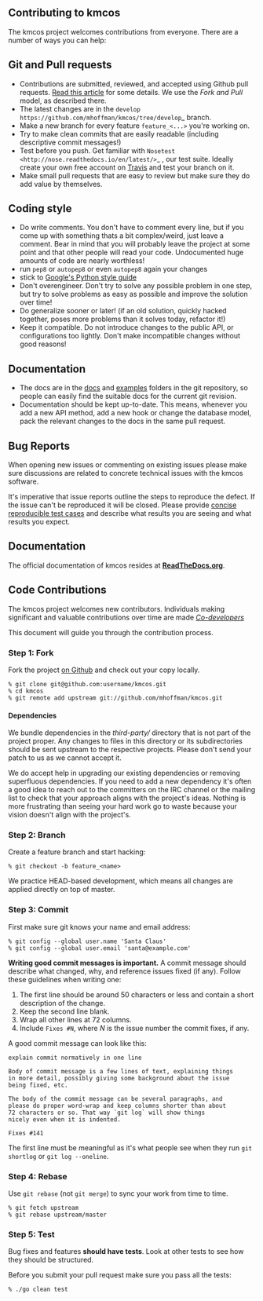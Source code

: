 ## Contributing to kmcos

The kmcos project welcomes contributions from everyone. There are a
number of ways you can help:

## Git and Pull requests
* Contributions are submitted, reviewed, and accepted using Github pull requests. [Read this article](https://help.github.com/articles/using-pull-requests) for some details. We use the _Fork and Pull_ model, as described there.
* The latest changes are in the `develop https://github.com/mhoffman/kmcos/tree/develop`_ branch.
* Make a new branch for every feature `feature_<...>` you're working on.
* Try to make clean commits that are easily readable (including descriptive commit messages!)
* Test before you push. Get familiar with `Nosetest <http://nose.readthedocs.io/en/latest/>`_ , our test suite. Ideally create your own free account on [Travis](https://travis-ci.org/) and test your branch on it.
* Make small pull requests that are easy to review but make sure they do add value by themselves.

## Coding style
* Do write comments. You don't have to comment every line, but if you come up with something thats a bit complex/weird, just leave a comment. Bear in mind that you will probably leave the project at some point and that other people will read your code. Undocumented huge amounts of code are nearly worthless!
* run `pep8` or `autopep8` or even `autopep8` again your changes
* stick to [Google's Python style guide](https://google.github.io/styleguide/pyguide.html)
* Don't overengineer. Don't try to solve any possible problem in one step, but try to solve problems as easy as possible and improve the solution over time!
* Do generalize sooner or later! (if an old solution, quickly hacked together, poses more problems than it solves today, refactor it!)
* Keep it compatible. Do not introduce changes to the public API, or configurations too lightly. Don't make incompatible changes without good reasons!

## Documentation
* The docs are in the [docs](docs) and [examples](examples) folders in the git repository, so people can easily find the suitable docs for the current git revision.
* Documentation should be kept up-to-date. This means, whenever you add a new API method, add a new hook or change the database model, pack the relevant changes to the docs in the same pull request.

## Bug Reports

When opening new issues or commenting on existing issues please make
sure discussions are related to concrete technical issues with the
kmcos software.

It's imperative that issue reports outline the steps to reproduce
the defect. If the issue can't be reproduced it will be closed.
Please provide [concise reproducible test cases](http://sscce.org/)
and describe what results you are seeing and what results you expect.

## Documentation

The official documentation of kmcos resides at
[**ReadTheDocs.org**](https://kmcos.rtfd.org).

## Code Contributions

The kmcos project welcomes new contributors. Individuals making
significant and valuable contributions over time are made
[_Co-developers_](http://mhoffman.github.io/kmcos/)

This document will guide you through the contribution process.

### Step 1: Fork

Fork the project [on Github](https://github.com/mhoffman/kmcos)
and check out your copy locally.

```text
% git clone git@github.com:username/kmcos.git
% cd kmcos
% git remote add upstream git://github.com/mhoffman/kmcos.git
```

#### Dependencies

We bundle dependencies in the _third-party/_ directory that is not
part of the project proper. Any changes to files in this directory or
its subdirectories should be sent upstream to the respective projects.
Please don't send your patch to us as we cannot accept it.

We do accept help in upgrading our existing dependencies or removing
superfluous dependencies. If you need to add a new dependency it's
often a good idea to reach out to the committers on the IRC channel or
the mailing list to check that your approach aligns with the project's
ideas. Nothing is more frustrating than seeing your hard work go to
waste because your vision doesn't align with the project's.

### Step 2: Branch

Create a feature branch and start hacking:

```text
% git checkout -b feature_<name>
```

We practice HEAD-based development, which means all changes are applied
directly on top of master.

### Step 3: Commit

First make sure git knows your name and email address:

```text
% git config --global user.name 'Santa Claus'
% git config --global user.email 'santa@example.com'
```

**Writing good commit messages is important.** A commit message
should describe what changed, why, and reference issues fixed (if
any).  Follow these guidelines when writing one:

1. The first line should be around 50 characters or less and contain a
   short description of the change.
2. Keep the second line blank.
3. Wrap all other lines at 72 columns.
4. Include `Fixes #N`, where _N_ is the issue number the commit
   fixes, if any.

A good commit message can look like this:

```text
explain commit normatively in one line

Body of commit message is a few lines of text, explaining things
in more detail, possibly giving some background about the issue
being fixed, etc.

The body of the commit message can be several paragraphs, and
please do proper word-wrap and keep columns shorter than about
72 characters or so. That way `git log` will show things
nicely even when it is indented.

Fixes #141
```

The first line must be meaningful as it's what people see when they
run `git shortlog` or `git log --oneline`.

### Step 4: Rebase

Use `git rebase` (not `git merge`) to sync your work from time to time.

```text
% git fetch upstream
% git rebase upstream/master
```

### Step 5: Test

Bug fixes and features **should have tests**. Look at other tests to
see how they should be structured.

Before you submit your pull request make sure you pass all the tests:

```text
% ./go clean test
```

